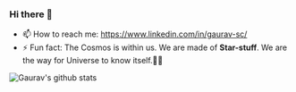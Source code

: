 ### Hi there 👋
- 📫 How to reach me: https://www.linkedin.com/in/gaurav-sc/
- ⚡ Fun fact: The Cosmos is within us. We are made of **Star-stuff**. We are the way for Universe to know itself.:milky_way::stars:
  
![Gaurav's github stats](https://github-readme-stats.vercel.app/api?username=Gauravchandrabhan&show_icons=true&title_color=8D38C9&icon_color=8D38C9)
<!--
- 🌱 I’m currently learning React
- 🔭 I’m currently working on ...
- 👯 I’m looking to collaborate ...
- 🤔 I’m looking for help with ...
- 💬 Ask me about ...
- 😄 Pronouns: ...
-->
